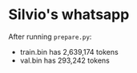 
# Silvio's whatsapp

After running `prepare.py`:

- train.bin has 2,639,174 tokens
- val.bin has 293,242 tokens
